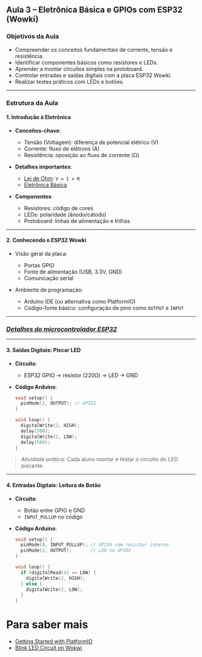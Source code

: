 
## Aula 3 – Eletrônica Básica e GPIOs com ESP32 (Wowki)

### Objetivos da Aula

* Compreender os conceitos fundamentais de corrente, tensão e resistência.
* Identificar componentes básicos como resistores e LEDs.
* Aprender a montar circuitos simples na protoboard.
* Controlar entradas e saídas digitais com a placa ESP32 Wowki.
* Realizar testes práticos com LEDs e botões.

---

### Estrutura da Aula

#### **1. Introdução à Eletrônica**

* **Conceitos-chave**:

  * Tensão (Voltagem): diferença de potencial elétrico (V)
  * Corrente: fluxo de elétrons (A)
  * Resistência: oposição ao fluxo de corrente (Ω)
* **Detalhes importantes**:

  * [Lei de Ohm](./Lei_ohm.md): `V = I × R`
  * [Eletrônica Básica](./EletronicaBasica.md)

    

* **Componentes**:

  * Resistores: código de cores
  * LEDs: polaridade (ânodo/cátodo)
  * Protoboard: linhas de alimentação e trilhas

---

#### **2. Conhecendo o ESP32 Wowki**

* Visão geral da placa:

  * Portas GPIO
  * Fonte de alimentação (USB, 3.3V, GND)
  * Comunicação serial
* Ambiente de programação:

  * Arduino IDE (ou alternativa como PlatformIO)
  * Código-fonte básico: configuração de pino como `OUTPUT` e `INPUT`

---

### *[Detalhes do microcontrolador ESP32](./ExplorandoESP32.md)*

---

#### **3. Saídas Digitais: Piscar LED**

* **Circuito**:

  * ESP32 GPIO → resistor (220Ω) → LED → GND
* **Código Arduino**:

  ```cpp
  void setup() {
    pinMode(2, OUTPUT); // GPIO2
  }

  void loop() {
    digitalWrite(2, HIGH);
    delay(500);
    digitalWrite(2, LOW);
    delay(500);
  }
  ```

> *Atividade prática*: Cada aluno montar e testar o circuito do LED piscante.

---

#### **4. Entradas Digitais: Leitura de Botão**

* **Circuito**:

  * Botão entre GPIO e GND
  * `INPUT_PULLUP` no código
* **Código Arduino**:

  ```cpp
  void setup() {
    pinMode(4, INPUT_PULLUP); // GPIO4 com resistor interno
    pinMode(2, OUTPUT);       // LED no GPIO2
  }

  void loop() {
    if (digitalRead(4) == LOW) {
      digitalWrite(2, HIGH);
    } else {
      digitalWrite(2, LOW);
    }
  }
  ```




# Para saber mais

- [Getting Started with PlatformIO](https://www.youtube.com/watch?v=JmvMvIphMnY)
- [Blink LED Circuit on Wokwi](https://wokwi.com/projects/431766921937642497)
  